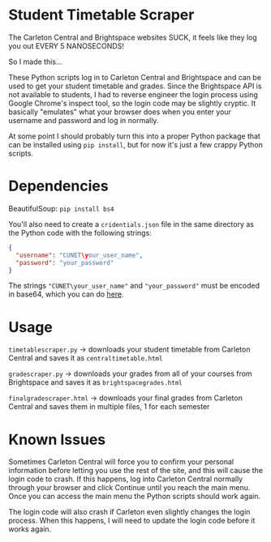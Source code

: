 # Student Timetable Scraper
The Carleton Central and Brightspace websites SUCK, it feels like they log you out EVERY 5 NANOSECONDS!

So I made this...

These Python scripts log in to Carleton Central and Brightspace and can be used to get your student timetable and grades. Since the Brightspace API is not available to students, I had to reverse engineer the login process using Google Chrome's inspect tool, so the login code may be slightly cryptic. It basically "emulates" what your browser does when you enter your username and password and log in normally.

At some point I should probably turn this into a proper Python package that can be installed using ```pip install```, but for now it's just a few crappy Python scripts.

# Dependencies

BeautifulSoup: ```pip install bs4```

You'll also need to create a ```cridentials.json``` file in the same directory as the Python code with the following strings:
```json
{
  "username": "CUNET\your_user_name",
  "password": "your_password"
}
```
The strings ```"CUNET\your_user_name"``` and ```"your_password"``` must be encoded in base64, which you can do [here](https://amp.base64encode.org/).

# Usage

```timetablescraper.py``` -> downloads your student timetable from Carleton Central and saves it as ```centraltimetable.html```

```gradescraper.py``` -> downloads your grades from all of your courses from Brightspace and saves it as ```brightspacegrades.html```

```finalgradescraper.html``` -> downloads your final grades from Carleton Central and saves them in multiple files, 1 for each semester

# Known Issues

Sometimes Carleton Central will force you to confirm your personal information before letting you use the rest of the site, and this will cause the login code to crash. If this happens, log into Carleton Central normally through your browser and click Continue until you reach the main menu. Once you can access the main menu the Python scripts should work again.

The login code will also crash if Carleton even slightly changes the login process. When this happens, I will need to update the login code before it works again.
